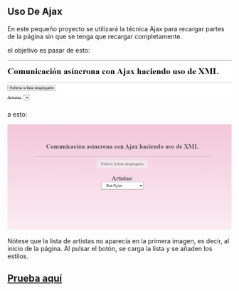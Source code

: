 ## Uso De Ajax
En este pequeño proyecto se utilizará la técnica Ajax para recargar partes de la
página sin que se tenga que recargar completamente.

el objetivo es pasar de esto:

![](img/00.png)

a esto:

![](img/01.png)


Nótese que la lista de artistas no aparecía en la primera imagen, es decir, al inicio de la página. Al pulsar el botón, se carga la lista y se añaden los estilos.

## [Prueba aquí](https://esmeldy.github.io/UsoDeAjax/)

